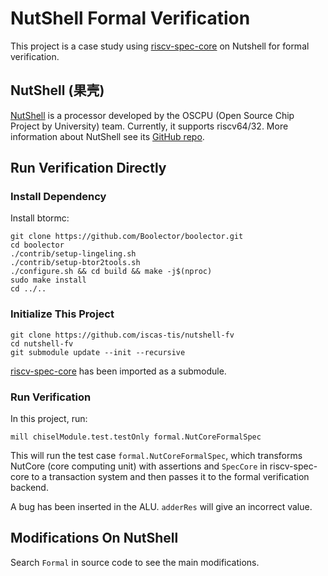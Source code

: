 # NutShell Formal Verification

This project is a case study using
[riscv-spec-core](https://github.com/iscas-tis/riscv-spec-core) on Nutshell for
formal verification.

## NutShell (果壳)

[NutShell](https://github.com/OSCPU/NutShell) is a processor developed by the
OSCPU (Open Source Chip Project by University) team.
Currently, it supports riscv64/32.
More information about NutShell see its
[GitHub repo](https://github.com/OSCPU/NutShell).

## Run Verification Directly

### Install Dependency

Install btormc:

```shell
git clone https://github.com/Boolector/boolector.git
cd boolector
./contrib/setup-lingeling.sh
./contrib/setup-btor2tools.sh
./configure.sh && cd build && make -j$(nproc)
sudo make install
cd ../..
```

### Initialize This Project

```shell
git clone https://github.com/iscas-tis/nutshell-fv
cd nutshell-fv
git submodule update --init --recursive
```

[riscv-spec-core](https://github.com/iscas-tis/riscv-spec-core) has been
imported as a submodule.

### Run Verification

In this project, run:

```shell
mill chiselModule.test.testOnly formal.NutCoreFormalSpec
```

This will run the test case `formal.NutCoreFormalSpec`, which transforms NutCore
(core computing unit) with assertions and `SpecCore` in riscv-spec-core to a
transaction system and then passes it to the formal verification backend.

A bug has been inserted in the ALU.
`adderRes` will give an incorrect value.

## Modifications On NutShell

Search `Formal` in source code to see the main modifications.
